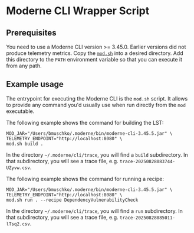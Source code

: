 # Moderne CLI Wrapper Script

## Prerequisites

You need to use a Moderne CLI version >= 3.45.0. Earlier versions did not produce telemetry metrics. Copy the [`mod.sh`](./mod.sh) into a desired directory. Add this directory to the `PATH` environment variable so that you can execute it from any path.

## Example usage

The entrypoint for executing the Moderne CLI is the `mod.sh` script. It allows to provide any command you'd usually use when run directly from the `mod` executable.

The following example shows the command for building the LST:

```
MOD_JAR="/Users/bmuschko/.moderne/bin/moderne-cli-3.45.5.jar" \
TELEMETRY_ENDPOINT="http://localhost:8080" \
mod.sh build .
```

In the directory `~/.moderne/cli/trace`, you will find a `build` subdirectory. In that subdirectory, you will see a trace file, e.g. `trace-20250828083744-UZyvw.csv`.

The following example shows the command for running a recipe:

```
MOD_JAR="/Users/bmuschko/.moderne/bin/moderne-cli-3.45.5.jar" \
TELEMETRY_ENDPOINT="http://localhost:8080" \
mod.sh run . --recipe DependencyVulnerabilityCheck
```

In the directory `~/.moderne/cli/trace`, you will find a `run` subdirectory. In that subdirectory, you will see a trace file, e.g. `trace-20250828085011-lTsq2.csv`.